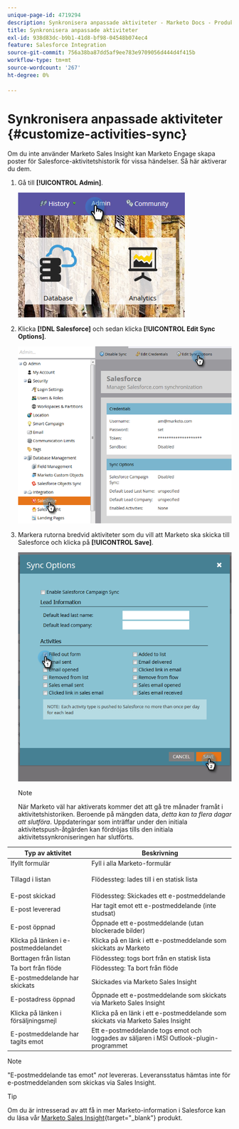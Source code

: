 ```yaml
---
unique-page-id: 4719294
description: Synkronisera anpassade aktiviteter - Marketo Docs - Produktdokumentation
title: Synkronisera anpassade aktiviteter
exl-id: 938d83dc-b9b1-41d8-bf98-04548b074ec4
feature: Salesforce Integration
source-git-commit: 756a38ba87dd5af9ee783e9709056d444d4f415b
workflow-type: tm+mt
source-wordcount: '267'
ht-degree: 0%

---
```


# Synkronisera anpassade aktiviteter {#customize-activities-sync}

Om du inte använder Marketo Sales Insight kan Marketo Engage skapa poster för Salesforce-aktivitetshistorik för vissa händelser. Så här aktiverar du dem.

1. Gå till **[!UICONTROL Admin]**.

   ![](assets/admin.png)

1. Klicka **[!DNL Salesforce]** och sedan klicka **[!UICONTROL Edit Sync Options]**.

   ![](assets/two-1.png)

1. Markera rutorna bredvid aktiviteter som du vill att Marketo ska skicka till Salesforce och klicka på **[!UICONTROL Save]**.

   ![](assets/three-1.png)

   >[!NOTE]
   >
   >När Marketo väl har aktiverats kommer det att gå tre månader framåt i aktivitetshistoriken. Beroende på mängden data, _detta kan ta flera dagar att slutföra_. Uppdateringar som inträffar under den initiala aktivitetspush-åtgärden kan fördröjas tills den initiala aktivitetssynkroniseringen har slutförts.

<table> 
 <colgroup> 
  <col> 
  <col> 
 </colgroup> 
 <thead> 
  <tr> 
   <th>Typ av aktivitet</th> 
   <th>Beskrivning</th> 
  </tr> 
 </thead> 
 <tbody> 
  <tr> 
   <td>Ifyllt formulär</td> 
   <td>Fyll i alla Marketo-formulär</td> 
  </tr> 
  <tr> 
   <td>Tillagd i listan</td> 
   <td><p>Flödessteg: lades till i en statisk lista</p></td> 
  </tr> 
  <tr> 
   <td>E-post skickad</td> 
   <td>Flödessteg: Skickades ett e-postmeddelande</td> 
  </tr> 
  <tr> 
   <td>E-post levererad</td> 
   <td>Har tagit emot ett e-postmeddelande (inte studsat)</td> 
  </tr> 
  <tr> 
   <td>E-post öppnad</td> 
   <td>Öppnade ett e-postmeddelande (utan blockerade bilder)</td> 
  </tr> 
  <tr> 
   <td>Klicka på länken i e-postmeddelandet</td> 
   <td>Klicka på en länk i ett e-postmeddelande som skickats av Marketo</td> 
  </tr> 
  <tr> 
   <td>Borttagen från listan</td> 
   <td>Flödessteg: togs bort från en statisk lista</td> 
  </tr> 
  <tr> 
   <td>Ta bort från flöde</td> 
   <td>Flödessteg: Ta bort från flöde</td> 
  </tr> 
  <tr> 
   <td>E-postmeddelande har skickats</td> 
   <td>Skickades via Marketo Sales Insight</td> 
  </tr> 
  <tr> 
   <td>E-postadress öppnad</td> 
   <td>Öppnade ett e-postmeddelande som skickats via Marketo Sales Insight</td> 
  </tr> 
  <tr> 
   <td>Klicka på länken i försäljningsmejl</td> 
   <td>Klicka på en länk i ett e-postmeddelande som skickats via Marketo Sales Insight</td> 
  </tr> 
  <tr> 
   <td>E-postmeddelande har tagits emot</td> 
   <td>Ett e-postmeddelande togs emot och loggades av säljaren i MSI Outlook-plugin-programmet</td> 
  </tr> 
 </tbody> 
</table>

>[!NOTE]
>
>&quot;E-postmeddelande tas emot&quot; _not_ levereras. Leveransstatus hämtas inte för e-postmeddelanden som skickas via Sales Insight.

>[!TIP]
>
>Om du är intresserad av att få in mer Marketo-information i Salesforce kan du läsa vår [Marketo Sales Insight](/help/marketo/product-docs/marketo-sales-insight/msi-for-salesforce/installation/install-marketo-sales-insight-package-in-salesforce-appexchange.md){target="_blank"} produkt.
